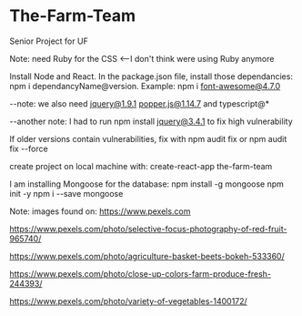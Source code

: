 # The-Farm-Team
Senior Project for UF

Note: need Ruby for the CSS <--I don't think were using Ruby anymore

Install Node and React.
In the package.json file, install those dependancies: 
npm i dependancyName@version.
Example: npm i font-awesome@4.7.0

--note: we also need jquery@1.9.1
  popper.js@1.14.7
  and 
  typescript@*
  
  --another note: I had to run npm install jquery@3.4.1 to fix high vulnerability

If older versions contain vulnerabilities,
fix with npm audit fix or npm audit fix --force

create project on local machine with:
create-react-app the-farm-team

I am installing Mongoose for the database:
npm install -g mongoose 
npm init -y 
npm i --save mongoose


Note: images found on: https://www.pexels.com

https://www.pexels.com/photo/selective-focus-photography-of-red-fruit-965740/

https://www.pexels.com/photo/agriculture-basket-beets-bokeh-533360/

https://www.pexels.com/photo/close-up-colors-farm-produce-fresh-244393/

https://www.pexels.com/photo/variety-of-vegetables-1400172/
